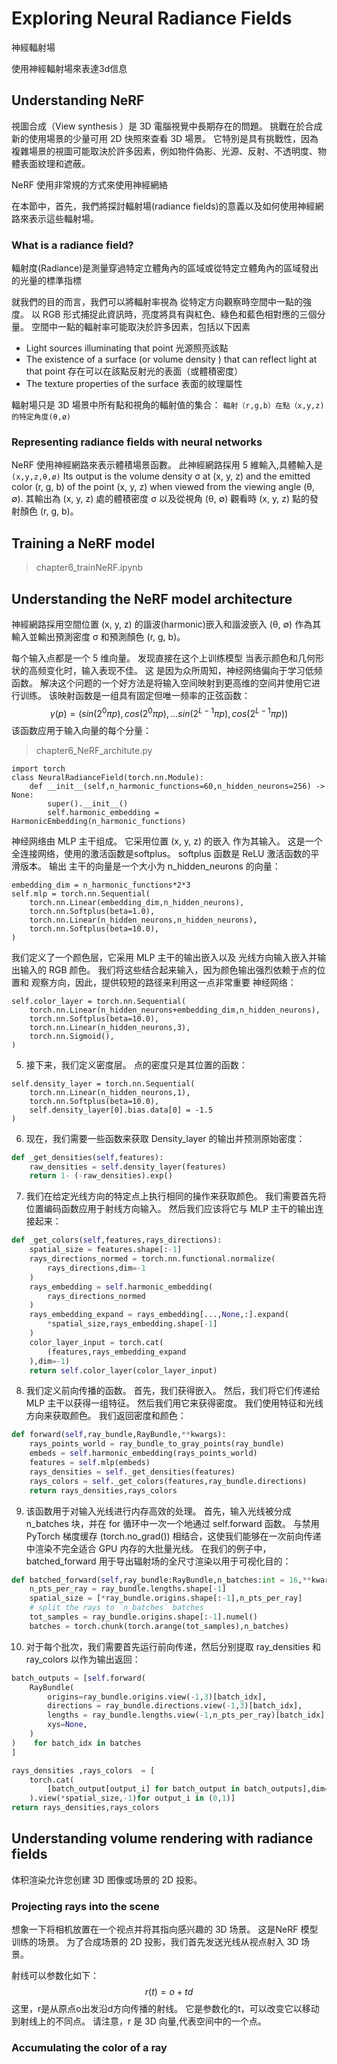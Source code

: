 # Exploring Neural Radiance Fields
神經輻射場

使用神經輻射場來表達3d信息

## Understanding NeRF
視圖合成（View synthesis ）是 3D 電腦視覺中長期存在的問題。 挑戰在於合成新的使用場景的少量可用 2D 快照來查看 3D 場景。 它特別是具有挑戰性，因為複雜場景的視圖可能取決於許多因素，例如物件偽影、光源、反射、不透明度、物體表面紋理和遮蔽。

NeRF 使用非常規的方式來使用神經網絡

在本節中，首先，我們將探討輻射場(radiance fields)的意義以及如何使用神經網路來表示這些輻射場。

###  What is a radiance field?
輻射度(Radiance)是測量穿過特定立體角內的區域或從特定立體角內的區域發出的光量的標準指標

就我們的目的而言，我們可以將輻射率視為
從特定方向觀察時空間中一點的強度。 以 RGB 形式捕捉此資訊時，亮度將具有與紅色、綠色和藍色相對應的三個分量。 空間中一點的輻射率可能取決於許多因素，包括以下因素
- Light sources illuminating that point 光源照亮該點
- The existence of a surface (or volume density ) that can reflect light at that point 存在可以在該點反射光的表面（或體積密度）
- The texture properties of the surface 表面的紋理屬性 
  
輻射場只是 3D 場景中所有點和視角的輻射值的集合：
`輻射（r,g,b）在點（x,y,z)的特定角度(θ,ø)`
### Representing radiance fields with neural networks 
NeRF 使用神經網路來表示體積場景函數。 此神經網路採用 5 維輸入,具體輸入是`(x,y,z,θ,ø)`
Its output is the volume density σ at (x, y, z) and the emitted color (r, g, b) of the point (x, y, z) when
viewed from the viewing angle (θ, ∅). 
其輸出為 (x, y, z) 處的體積密度 σ 以及從視角 (θ, ∅) 觀看時 (x, y, z) 點的發射顏色 (r, g, b)。

## Training a NeRF model 
> chapter6_trainNeRF.ipynb 


## Understanding the NeRF model architecture 
神經網路採用空間位置 (x, y, z) 的諧波(harmonic)嵌入和諧波嵌入 (θ, ∅) 作為其輸入並輸出預測密度 σ 和預測顏色 (r, g, b)。

每个输入点都是一个 5 维向量。 发现直接在这个上训练模型
当表示颜色和几何形状的高频变化时，输入表现不佳。 这
是因为众所周知，神经网络偏向于学习低频函数。
解决这个问题的一个好方法是将输入空间映射到更高维的空间并使用它进行训练。 该映射函数是一组具有固定但唯一频率的正弦函数：
$$
\gamma(p) = (sin(2^0 \pi p),cos(2^0 \pi p),...sin(2^{L-1} \pi p ),cos(2^{L-1} \pi p ))
$$
该函数应用于输入向量的每个分量：
> chapter6_NeRF_architute.py
```
import torch 
class NeuralRadianceField(torch.nn.Module):
    def __init__(self,n_harmonic_functions=60,n_hidden_neurons=256) -> None:
        super().__init__()
        self.harmonic_embedding = HarmonicEmbedding(n_harmonic_functions)

```
神经网络由 MLP 主干组成。 它采用位置 (x, y, z) 的嵌入
作为其输入。 这是一个全连接网络，使用的激活函数是softplus。
softplus 函数是 ReLU 激活函数的平滑版本。 输出
主干的向量是一个大小为 n_hidden_neurons 的向量：
```
embedding_dim = n_harmonic_functions*2*3 
self.mlp = torch.nn.Sequential(
    torch.nn.Linear(embedding_dim,n_hidden_neurons),
    torch.nn.Softplus(beta=1.0),
    torch.nn.Linear(n_hidden_neurons,n_hidden_neurons),
    torch.nn.Softplus(beta=10.0),
)
```
我们定义了一个颜色层，它采用 MLP 主干的输出嵌入以及
光线方向输入嵌入并输出输入的 RGB 颜色。 我们将这些结合起来输入，因为颜色输出强烈依赖于点的位置和
观察方向，因此，提供较短的路径来利用这一点非常重要
神经网络：
```
self.color_layer = torch.nn.Sequential(
    torch.nn.Linear(n_hidden_neurons+embedding_dim,n_hidden_neurons),
    torch.nn.Softplus(beta=10.0),
    torch.nn.Linear(n_hidden_neurons,3),
    torch.nn.Sigmoid(),
)
```
5. 接下来，我们定义密度层。 点的密度只是其位置的函数：

```
self.density_layer = torch.nn.Sequential(
    torch.nn.Linear(n_hidden_neurons,1),
    torch.nn.Softplus(beta=10.0),
    self.density_layer[0].bias.data[0] = -1.5
)
```
6. 现在，我们需要一些函数来获取 Density_layer 的输出并预测原始密度：
```python
def _get_densities(self,features):
    raw_densities = self.density_layer(features)
    return 1- (-raw_densities).exp()

```
7. 我们在给定光线方向的特定点上执行相同的操作来获取颜色。 我们需要首先将位置编码函数应用于射线方向输入。 然后我们应该将它与 MLP 主干的输出连接起来：
``` python 
def _get_colors(self,features,rays_directions):
    spatial_size = features.shape[:-1]
    rays_directions_normed = torch.nn.functional.normalize(
        rays_directions,dim=-1
    )
    rays_embedding = self.harmonic_embedding(
        rays_directions_normed
    )
    rays_embedding_expand = rays_embedding[...,None,:].expand(
        *spatial_size,rays_embedding.shape[-1]
    )
    color_layer_input = torch.cat(
        (features,rays_embedding_expand
    ),dim=-1)
    return self.color_layer(color_layer_input)

```
8. 我们定义前向传播的函数。 首先，我们获得嵌入。 然后，我们将它们传递给 MLP 主干以获得一组特征。 然后我们用它来获得密度。 我们使用特征和光线方向来获取颜色。 我们返回密度和颜色：
```python
def forward(self,ray_bundle,RayBundle,**kwargs):
    rays_points_world = ray_bundle_to_gray_points(ray_bundle)
    embeds = self.harmonic_embedding(rays_points_world)
    features = self.mlp(embeds)
    rays_densities = self._get_densities(features)
    rays_colors = self._get_colors(features,ray_bundle.directions)
    return rays_densities,rays_colors
```
9. 该函数用于对输入光线进行内存高效的处理。 首先，输入光线被分成 n_batches 块，并在 for 循环中一次一个地通过 self.forward 函数。 与禁用 PyTorch 梯度缓存 (torch.no_grad()) 相结合，这使我们能够在一次前向传递中渲染不完全适合 GPU 内存的大批量光线。 在我们的例子中，batched_forward 用于导出辐射场的全尺寸渲染以用于可视化目的：
```python
def batched_forward(self,ray_bundle:RayBundle,n_batches:int = 16,**kwargs):
    n_pts_per_ray = ray_bundle.lengths.shape[-1]
    spatial_size = [*ray_bundle.origins.shape[:-1],n_pts_per_ray]
    # split the rays to `n_batches` batches 
    tot_samples = ray_bundle.origins.shape[:-1].numel()
    batches = torch.chunk(torch.arange(tot_samples),n_batches)
```
10. 对于每个批次，我们需要首先运行前向传递，然后分别提取 ray_densities 和 ray_colors 以作为输出返回：
```python 
batch_outputs = [self.forward(
    RayBundle(
        origins=ray_bundle.origins.view(-1,3)[batch_idx],
        directions = ray_bundle.directions.view(-1,3)[batch_idx],
        lengths = ray_bundle.lengths.view(-1,n_pts_per_ray)[batch_idx],
        xys=None,
    )
)    for batch_idx in batches 
]

rays_densities ,rays_colors  = [
    torch.cat(
        [batch_output[output_i] for batch_output in batch_outputs],dim=0
    ).view(*spatial_size,-1)for output_i in (0,1)]
return rays_densities,rays_colors
```

## Understanding volume rendering with radiance fields
体积渲染允许您创建 3D 图像或场景的 2D 投影。

### Projecting rays into the scene
想象一下将相机放置在一个视点并将其指向感兴趣的 3D 场景。 这是NeRF 模型训练的场景。 为了合成场景的 2D 投影，我们首先发送光线从视点射入 3D 场景。

射线可以参数化如下：
$$
r(t) = o + td 
$$
这里，r是从原点o出发沿d方向传播的射线。 它是参数化的t，可以改变它以移动到射线上的不同点。 请注意，r 是 3D 向量,代表空间中的一个点。

### Accumulating the color of a ray 
